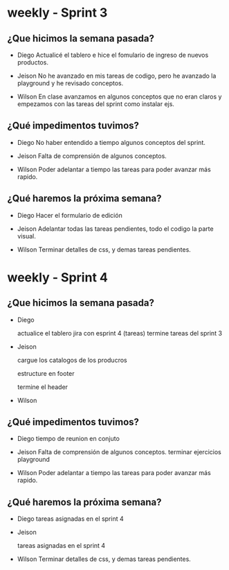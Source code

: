 # weekly - Sprint 3

## ¿Que hicimos la semana pasada?

- Diego 
Actualicé el tablero e hice el fomulario de ingreso de nuevos productos.

- Jeison
No he avanzado en mis tareas de codigo, pero he avanzado la playground y he revisado conceptos.

- Wilson 
En clase avanzamos en algunos conceptos que no eran claros y empezamos con las tareas del sprint como instalar ejs.
 
## ¿Qué impedimentos tuvimos?

- Diego 
No haber entendido a tiempo algunos conceptos del sprint.

- Jeison
Falta de comprensión de algunos conceptos.

- Wilson 
Poder adelantar a tiempo las tareas para poder avanzar más rapido.

## ¿Qué haremos la próxima semana? 

- Diego 
Hacer el formulario de edición 

- Jeison 
Adelantar todas las tareas pendientes, todo el codigo la parte visual.

- Wilson 
Terminar detalles de css, y demas tareas pendientes.


# weekly - Sprint 4

## ¿Que hicimos la semana pasada?

- Diego 

    actualice el tablero jira con esprint 4 (tareas)
    termine tareas del sprint 3

- Jeison

    cargue los catalogos de los producros 

    estructure en footer 

    termine el header 
    



- Wilson 

 
## ¿Qué impedimentos tuvimos?

- Diego 
     tiempo de reunion en conjuto

- Jeison
    Falta de comprensión de algunos conceptos.
    terminar ejercicios playground

- Wilson 
Poder adelantar a tiempo las tareas para poder avanzar más rapido.

## ¿Qué haremos la próxima semana? 

- Diego 
    tareas asignadas en el sprint 4

- Jeison 

    tareas asignadas en el sprint 4

- Wilson 
Terminar detalles de css, y demas tareas pendientes.